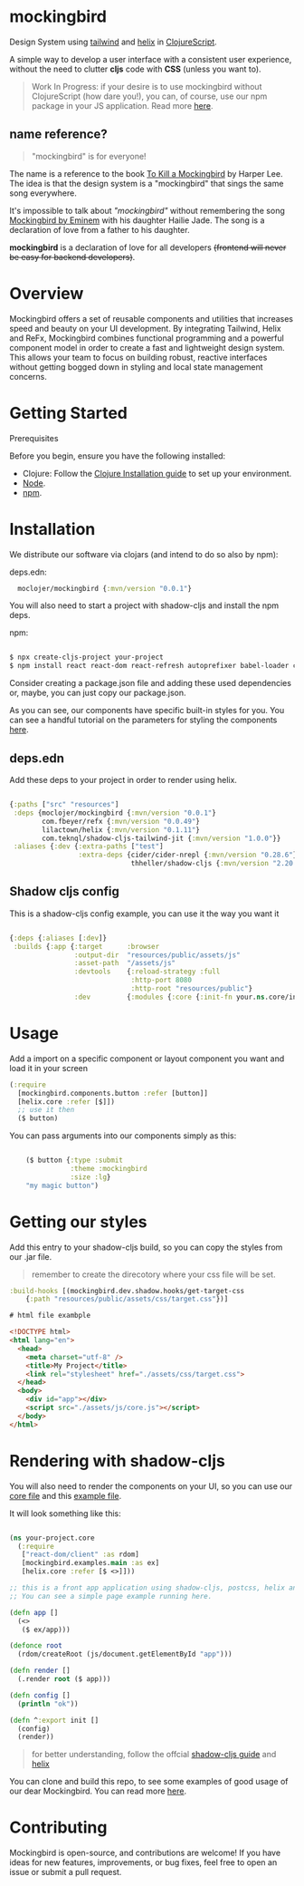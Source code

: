 # mockingbird

Design System using [tailwind](https://tailwindcss.com/) and [helix](https://github.com/lilactown/helix) in [ClojureScript](https://clojurescript.org/).

A simple way to develop a user interface with a consistent user experience, without the need to clutter **cljs** code with **CSS** (unless you want to).

> Work In Progress: if your desire is to use mockingbird without ClojureScript (how dare you!), you can, of course, use our npm package in your JS application. Read more [here](#Installation).

## name reference?

> "mockingbird" is for everyone!

The name is a reference to the book [To Kill a Mockingbird](https://en.wikipedia.org/wiki/To_Kill_a_Mockingbird) by Harper Lee. The idea is that the design system is a "mockingbird" that sings the same song everywhere.

It's impossible to talk about *"mockingbird"* without remembering the song [Mockingbird by Eminem](https://www.youtube.com/watch?v=S9bCLPwzSC0) with his daughter Hailie Jade. The song is a declaration of love from a father to his daughter.

**mockingbird** is a declaration of love for all developers ~~(frontend will never be easy for backend developers)~~.

# Overview

Mockingbird offers a set of reusable components and utilities that increases speed and beauty on your UI development. By integrating Tailwind, Helix and ReFx, Mockingbird combines functional programming and a powerful component model in order to create a fast and lightweight design system. This allows your team to focus on building robust, reactive interfaces without getting bogged down in styling and local state management concerns.

# Getting Started

Prerequisites

Before you begin, ensure you have the following installed:
- Clojure: Follow the [Clojure Installation guide](https://clojure.org/guides/install_clojure) to set up your environment.
- [Node](https://nodejs.org/en/download/prebuilt-installer/current).
- [npm](https://www.npmjs.com/package/downloads).

# Installation

We distribute our software via clojars (and intend to do so also by npm):

deps.edn:
``` clj
  moclojer/mockingbird {:mvn/version "0.0.1"}
```

You will also need to start a project with shadow-cljs and install the npm deps.

npm:

``` sh

$ npx create-cljs-project your-project
$ npm install react react-dom react-refresh autoprefixer babel-loader css-loader cssnano karma karma-chrome-launcher karma-cljs-test msw npm-run-all postcss postcss-cli postcss-loader postcss-preset-env shadow-cljs tailwindcss webpack webpack-cli rimraf glob cliui --save-dev

```

Consider creating a package.json file and adding these used dependencies or, maybe, you can just copy our package.json. 

As you can see, our components have specific built-in styles for you. You can see a handful tutorial on the parameters for styling the components [here](docs/params.md).

## deps.edn
Add these deps to your project in order to render using helix.

``` clj

{:paths ["src" "resources"]
 :deps {moclojer/mockingbird {:mvn/version "0.0.1"}
        com.fbeyer/refx {:mvn/version "0.0.49"}
        lilactown/helix {:mvn/version "0.1.11"}
        com.teknql/shadow-cljs-tailwind-jit {:mvn/version "1.0.0"}}
 :aliases {:dev {:extra-paths ["test"]
                 :extra-deps {cider/cider-nrepl {:mvn/version "0.28.6"}
                              thheller/shadow-cljs {:mvn/version "2.20.10"}}}}}

```

## Shadow cljs config
This is a shadow-cljs config example, you can use it the way you want it

``` clj

{:deps {:aliases [:dev]}
 :builds {:app {:target      :browser
                :output-dir  "resources/public/assets/js"
                :asset-path  "/assets/js"
                :devtools    {:reload-strategy :full
                              :http-port 8080
                              :http-root "resources/public"}
                :dev         {:modules {:core {:init-fn your.ns.core/init}}}}}}

```

# Usage 

Add a import on a specific component or layout component you want and load it in your screen

``` clj
(:require 
  [mockingbird.components.button :refer [button]]
  [helix.core :refer [$]])
  ;; use it then
  ($ button)

```

You can pass arguments into our components simply as this:


``` clj

    ($ button {:type :submit
               :theme :mockingbird
               :size :lg} 
    "my magic button")

```

# Getting our styles

Add this entry to your shadow-cljs build, so you can copy the styles from our .jar file. 

> remember to create the direcotory where your css file will be set.

``` clj
:build-hooks [(mockingbird.dev.shadow.hooks/get-target-css 
    {:path "resources/public/assets/css/target.css"})]
```

``` html
# html file exambple

<!DOCTYPE html>
<html lang="en">
  <head>
    <meta charset="utf-8" />
    <title>My Project</title>
    <link rel="stylesheet" href="./assets/css/target.css">
  </head>
  <body>
    <div id="app"></div>
    <script src="./assets/js/core.js"></script> 
  </body>
</html>
```

# Rendering with shadow-cljs

You will also need to render the components on your UI, so you can use our [core file](src/mockingbird/core.cljs) and this [example file](src/mockingbird/examples/main.cljs).


It will look something like this:

``` clj

(ns your-project.core
  (:require
   ["react-dom/client" :as rdom]
   [mockingbird.examples.main :as ex]
   [helix.core :refer [$ <>]]))

;; this is a front app application using shadow-cljs, postcss, helix and refx.
;; You can see a simple page example running here.

(defn app []
  (<>
   ($ ex/app)))

(defonce root
  (rdom/createRoot (js/document.getElementById "app")))

(defn render []
  (.render root ($ app)))

(defn config []
  (println "ok"))

(defn ^:export init []
  (config)
  (render))

```

> for better understanding, follow the offcial [shadow-cljs guide](https://github.com/thheller/shadow-cljs) and [helix](https://github.com/lilactown/helix)

You can clone and build this repo, to see some examples of good usage of our dear Mockingbird. You can read more [here](docs/test.md).


# Contributing

Mockingbird is open-source, and contributions are welcome! If you have ideas for new features, improvements, or bug fixes, feel free to open an issue or submit a pull request.
